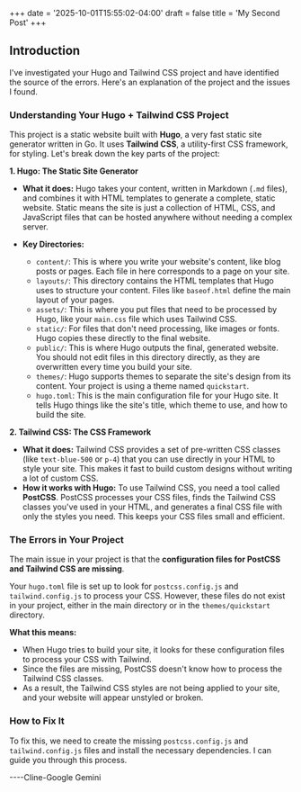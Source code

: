 +++
date = '2025-10-01T15:55:02-04:00'
draft = false
title = 'My Second Post'
+++
## Introduction

I've investigated your Hugo and Tailwind CSS project and have identified the source of the errors. Here's an explanation of the project and the issues I found.

### Understanding Your Hugo + Tailwind CSS Project

This project is a static website built with __Hugo__, a very fast static site generator written in Go. It uses __Tailwind CSS__, a utility-first CSS framework, for styling. Let's break down the key parts of the project:

__1. Hugo: The Static Site Generator__

- __What it does:__ Hugo takes your content, written in Markdown (`.md` files), and combines it with HTML templates to generate a complete, static website. Static means the site is just a collection of HTML, CSS, and JavaScript files that can be hosted anywhere without needing a complex server.

- __Key Directories:__

  - `content/`: This is where you write your website's content, like blog posts or pages. Each file in here corresponds to a page on your site.
  - `layouts/`: This directory contains the HTML templates that Hugo uses to structure your content. Files like `baseof.html` define the main layout of your pages.
  - `assets/`: This is where you put files that need to be processed by Hugo, like your `main.css` file which uses Tailwind CSS.
  - `static/`: For files that don't need processing, like images or fonts. Hugo copies these directly to the final website.
  - `public/`: This is where Hugo outputs the final, generated website. You should not edit files in this directory directly, as they are overwritten every time you build your site.
  - `themes/`: Hugo supports themes to separate the site's design from its content. Your project is using a theme named `quickstart`.
  - `hugo.toml`: This is the main configuration file for your Hugo site. It tells Hugo things like the site's title, which theme to use, and how to build the site.

__2. Tailwind CSS: The CSS Framework__

- __What it does:__ Tailwind CSS provides a set of pre-written CSS classes (like `text-blue-500` or `p-4`) that you can use directly in your HTML to style your site. This makes it fast to build custom designs without writing a lot of custom CSS.
- __How it works with Hugo:__ To use Tailwind CSS, you need a tool called __PostCSS__. PostCSS processes your CSS files, finds the Tailwind CSS classes you've used in your HTML, and generates a final CSS file with only the styles you need. This keeps your CSS files small and efficient.

### The Errors in Your Project

The main issue in your project is that the __configuration files for PostCSS and Tailwind CSS are missing__.

Your `hugo.toml` file is set up to look for `postcss.config.js` and `tailwind.config.js` to process your CSS. However, these files do not exist in your project, either in the main directory or in the `themes/quickstart` directory.

__What this means:__

- When Hugo tries to build your site, it looks for these configuration files to process your CSS with Tailwind.
- Since the files are missing, PostCSS doesn't know how to process the Tailwind CSS classes.
- As a result, the Tailwind CSS styles are not being applied to your site, and your website will appear unstyled or broken.

### How to Fix It

To fix this, we need to create the missing `postcss.config.js` and `tailwind.config.js` files and install the necessary dependencies. I can guide you through this process.


----Cline-Google Gemini